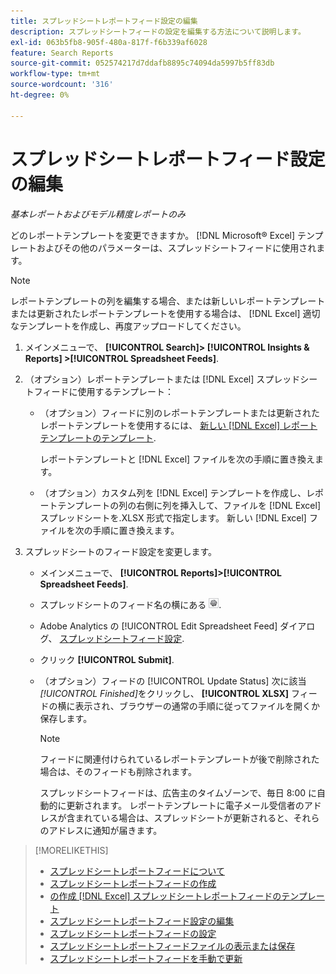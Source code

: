 ```yaml
---
title: スプレッドシートレポートフィード設定の編集
description: スプレッドシートフィードの設定を編集する方法について説明します。
exl-id: 063b5fb8-905f-480a-817f-f6b339af6028
feature: Search Reports
source-git-commit: 052574217d7ddafb8895c74094da5997b5ff83db
workflow-type: tm+mt
source-wordcount: '316'
ht-degree: 0%

---
```


# スプレッドシートレポートフィード設定の編集

*基本レポートおよびモデル精度レポートのみ*

どのレポートテンプレートを変更できますか。 [!DNL Microsoft® Excel] テンプレートおよびその他のパラメーターは、スプレッドシートフィードに使用されます。

>[!NOTE]
>
> レポートテンプレートの列を編集する場合、または新しいレポートテンプレートまたは更新されたレポートテンプレートを使用する場合は、 [!DNL Excel] 適切なテンプレートを作成し、再度アップロードしてください。

1. メインメニューで、 **[!UICONTROL Search]> [!UICONTROL Insights & Reports] >[!UICONTROL Spreadsheet Feeds]**.

1. （オプション）レポートテンプレートまたは [!DNL Excel] スプレッドシートフィードに使用するテンプレート：

   * （オプション）フィードに別のレポートテンプレートまたは更新されたレポートテンプレートを使用するには、 [新しい [!DNL Excel] レポートテンプレートのテンプレート](spreadsheet-feed-create-excel-template.md).

     レポートテンプレートと [!DNL Excel] ファイルを次の手順に置き換えます。

   * （オプション）カスタム列を [!DNL Excel] テンプレートを作成し、レポートテンプレートの列の右側に列を挿入して、ファイルを [!DNL Excel] スプレッドシートを.XLSX 形式で指定します。 新しい [!DNL Excel] ファイルを次の手順に置き換えます。

1. スプレッドシートのフィード設定を変更します。

   * メインメニューで、 **[!UICONTROL Reports]>[!UICONTROL Spreadsheet Feeds]**.

   * スプレッドシートのフィード名の横にある ![「設定を表示/編集」ボタン](/help/search-social-commerce/assets/settings.png "「設定を表示/編集」ボタン").

   * Adobe Analytics の [!UICONTROL Edit Spreadsheet Feed] ダイアログ、 [スプレッドシートフィード設定](spreadsheet-feed-settings.md).

   * クリック **[!UICONTROL Submit]**.

   * （オプション）フィードの [!UICONTROL Update Status] 次に該当 *[!UICONTROL Finished]*&#x200B;をクリックし、 **[!UICONTROL XLSX]** フィードの横に表示され、ブラウザーの通常の手順に従ってファイルを開くか保存します。

     >[!NOTE]
     >
     > フィードに関連付けられているレポートテンプレートが後で削除された場合は、そのフィードも削除されます。

     スプレッドシートフィードは、広告主のタイムゾーンで、毎日 8:00 に自動的に更新されます。 レポートテンプレートに電子メール受信者のアドレスが含まれている場合は、スプレッドシートが更新されると、それらのアドレスに通知が届きます。

>[!MORELIKETHIS]
>
>* [スプレッドシートレポートフィードについて](spreadsheet-feed-about.md)
>* [スプレッドシートレポートフィードの作成](spreadsheet-feed-create.md)
>* [の作成 [!DNL Excel] スプレッドシートレポートフィードのテンプレート](spreadsheet-feed-create-excel-template.md)
>* [スプレッドシートレポートフィード設定の編集](spreadsheet-feed-edit.md)
>* [スプレッドシートレポートフィードの設定](spreadsheet-feed-settings.md)
>* [スプレッドシートレポートフィードファイルの表示または保存](spreadsheet-feed-view-or-save.md)
>* [スプレッドシートレポートフィードを手動で更新](spreadsheet-feed-refresh.md)
